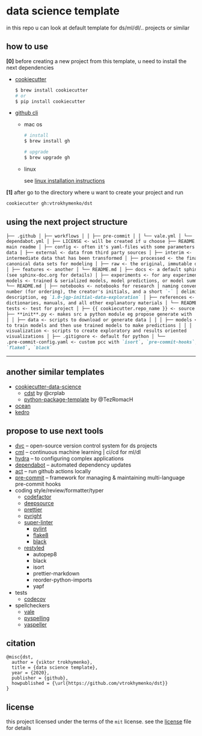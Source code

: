 # data science template

in this repo u can look at default template for ds/ml/dl/.. projects or similar

## how to use

**[0]** before creating a new project from this template, u need to install the
next dependencies

- [cookiecutter](https://github.com/cookiecutter/cookiecutter)

  ```bash
  $ brew install cookiecutter
  # or
  $ pip install cookiecutter
  ```

- [github cli](https://cli.github.com/manual/installation)

  - mac os

    ```bash
    # install
    $ brew install gh

    # upgrade
    $ brew upgrade gh
    ```

  - linux

    see
    [linux installation instructions](https://github.com/cli/cli/blob/trunk/docs/install_linux.md)

**[1]** after go to the directory where u want to create your project and run

```bash
cookiecutter gh:vtrokhymenko/dst
```

## using the next project structure

```markdown
├── .github │ ├── workflows │ │ ├── pre-commit │ │ └── vale.yml │ └──
dependabot.yml │ ├── LICENSE <- will be created if u choose ├── README.md <- the
main readme │ ├── config <- often it's yaml-files with some parameters │ ├──
data │ ├── external <- data from third party sources │ ├── interim <-
intermediate data that has been transformed │ ├── processed <- the final,
canonical data sets for modeling │ ├── raw <- the original, immutable data dump
│ ├── features <- another │ └── README.md │ ├── docs <- a default sphinx project
(see sphinx-doc.org for details) │ ├── experiments <- for any experiments │ ├──
models <- trained & serialized models, model predictions, or model summaries │
└── README.md │ ├── notebooks <- notebooks for research │ naming convention is a
number (for ordering), the creator's initials, and a short `-` │ delimited
description, eg `1.0-jqp-initial-data-exploration` │ ├── references <- data
dictionaries, manuals, and all other explanatory materials │ └── README.md │ ├──
tests <- test for project │ ├── {{ cookiecutter.repo_name }} <- source code │
├── **init**.py <- makes src a python module eg propose generate with `mkinit` │
│ │ ├── data <- scripts to download or generate data │ │ │ ├── models <- scripts
to train models and then use trained models to make predictions │ │ │ └──
visualization <- scripts to create exploratory and results oriented
visualizations │ ├── .gitignore <- default for python │ └──
.pre-commit-config.yaml <- custom pcc with `isort`, `pre-commit-hooks`,
`flake8`, `black`
```

---

## another similar templates

- [cookiecutter-data-science](https://github.com/drivendata/cookiecutter-data-science)
  - [cdst](https://github.com/crplab/cdst/) by @crplab
  - [python-package-template](https://github.com/TezRomacH/python-package-template)
    by @TezRomacH
- [ocean](https://github.com/surfstudio/Ocean)
- [kedro](https://github.com/quantumblacklabs/kedro/)

## propose to use next tools

- [dvc](https://dvc.org) – open-source version control system for ds projects
- [cml](https://cml.dev) – continuous machine learning | ci/cd for ml/dl
- [hydra](https://hydra.cc) – to configuring complex applications
- [dependabot](https://dependabot.com) – automated dependency updates
- [act](https://github.com/nektos/act) – run github actions locally
- [pre-commit](https://pre-commit.com) – framework for managing & maintaining
  multi-language pre-commit hooks
- coding style/review/formatter/typer
  - [codefactor](https://www.codefactor.io)
  - [deepsource](https://deepsource.io)
  - [prettier](https://github.com/prettier/prettier)
  - [pyright](https://github.com/microsoft/pyright)
  - [super-linter](https://github.com/github/super-linter)
    - [pylint](https://www.pylint.org/)
    - [flake8](https://flake8.pycqa.org/en/latest/)
    - [black](https://github.com/psf/black)
  - [restyled](https://restyled.io)
    - autopep8
    - black
    - isort
    - prettier-markdown
    - reorder-python-imports
    - yapf
- tests
  - [codecov](https://codecov.io)
- spellcheckers
  - [vale](https://errata-ai.gitbook.io/vale/)
  - [pyspelling](https://facelessuser.github.io/pyspelling/)
  - [yaspeller](https://github.com/hcodes/yaspeller)

## citation

```citation
@misc{dst,
  author = {viktor trokhymenko},
  title = {data science template},
  year = {2020},
  publisher = {github},
  howpublished = {\url{https://github.com/vtrokhymenko/dst}}
}
```

## license

this project licensed under the terms of the `mit` license. see the
[license](./LICENSE) file for details
